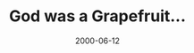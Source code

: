 ---
layout: base.njk
title : 'God was a Grapefruit...' 
view_title : 'God was a Grapefruit...' 
year : '2000' 
date : '2000-06-12' 
img_file : '/drawing/godgrape.png' 
html_file : 'godgrape' 
next_html : 'haterain.html' 
year_order : '400' 
permalink : "title/{{html_file}}.html"
---